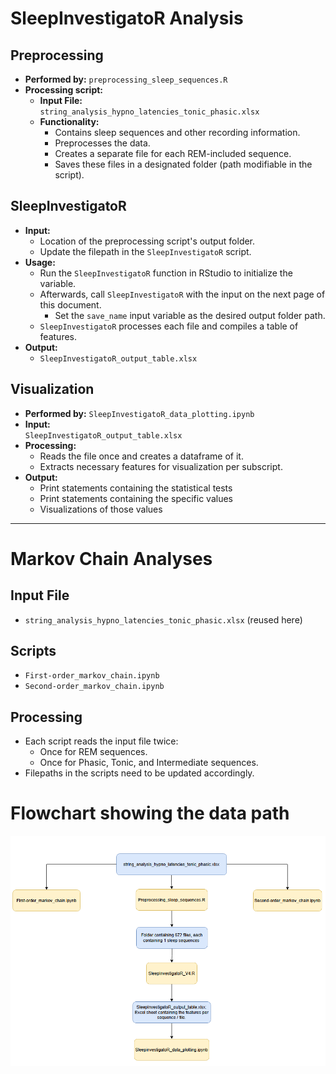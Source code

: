 # SleepInvestigatoR Analysis

## Preprocessing
- **Performed by:** `preprocessing_sleep_sequences.R`
- **Processing script:**
  - **Input File:**  
    `string_analysis_hypno_latencies_tonic_phasic.xlsx`
  - **Functionality:**
    - Contains sleep sequences and other recording information.
    - Preprocesses the data.
    - Creates a separate file for each REM-included sequence.
    - Saves these files in a designated folder (path modifiable in the script).

## SleepInvestigatoR
- **Input:**
  - Location of the preprocessing script's output folder.
  - Update the filepath in the `SleepInvestigatoR` script.
- **Usage:**
  - Run the `SleepInvestigatoR` function in RStudio to initialize the variable.
  - Afterwards, call `SleepInvestigatoR` with the input on the next page of this document.
    - Set the `save_name` input variable as the desired output folder path.
  - `SleepInvestigatoR` processes each file and compiles a table of features.
- **Output:**
  - `SleepInvestigatoR_output_table.xlsx`

## Visualization
- **Performed by:** `SleepInvestigatoR_data_plotting.ipynb`
- **Input:**  
  `SleepInvestigatoR_output_table.xlsx`
- **Processing:**
  - Reads the file once and creates a dataframe of it.
  - Extracts necessary features for visualization per subscript.
- **Output:**
  - Print statements containing the statistical tests
  - Print statements containing the specific values
  - Visualizations of those values

---

# Markov Chain Analyses

## Input File
- `string_analysis_hypno_latencies_tonic_phasic.xlsx` (reused here)

## Scripts
- `First-order_markov_chain.ipynb`
- `Second-order_markov_chain.ipynb`

## Processing
- Each script reads the input file twice:
  - Once for REM sequences.
  - Once for Phasic, Tonic, and Intermediate sequences.
- Filepaths in the scripts need to be updated accordingly.

# Flowchart showing the data path
![SleepInvestigatoR Pipeline](code_guide_flowchart.png)
